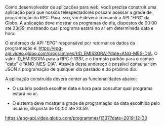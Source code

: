 Como desenvolvedor de aplicações para web, você precisa construir uma aplicação para que nossos telespectadores possam acessar a grade de programação da RPC. Para isso, você deverá consumir a API "EPG" da Globo. A aplicação deve mostrar os programas do dia, dispostos de 00:00 até 23:59, mostrando qual programa estará no ar em determinada data e hora.

 

O endereço da API "EPG" responsável por retornar os dados da programação é: https://epg-api.video.globo.com/programmes/{ID_EMISSORA}?date=ANO-MES-DIA. O valor ID_EMISSORA para a RPC é 1337, e o formato padrão para o campo "date" é "ANO-MES-DIA". Através deste endereço é possível consultar em JSON a programação de qualquer dia passado e do próximo dia.

A aplicação construída deverá conter as funcionalidades abaixo:

 

- O usuário poderá escolher data e hora para consultar qual programa estará no ar.

- O sistema deve mostrar a grade de programação da data escolhida pelo usuário, disposta de 00:00 até 23:59.


https://epg-api.video.globo.com/programmes/1337?date=2019-12-30